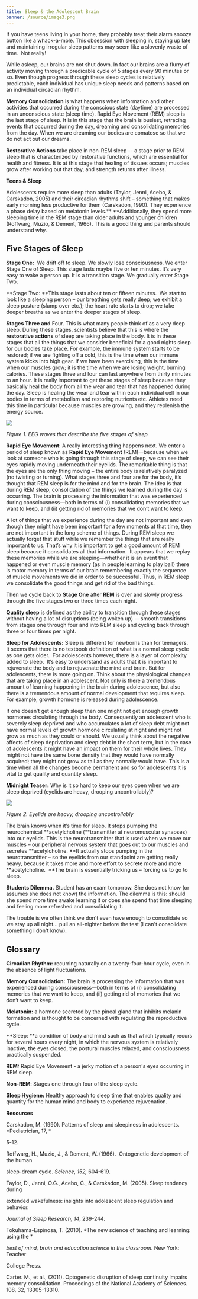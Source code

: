 ```yaml
---
title: Sleep & the Adolescent Brain
banner: /source/image3.png
---
```

If you have teens living in your home, they probably treat their alarm snooze button like a whack-a-mole. This obsession with sleeping in, staying up late and maintaining irregular sleep patterns may seem like a slovenly waste of time.  Not really!

While asleep, our brains are not shut down. In fact our brains are a flurry of activity moving through a predicable cycle of 5 stages every 90 minutes or so. Even though progress through these sleep cycles is relatively predictable, each individual has unique sleep needs and patterns based on an individual circadian rhythm.

**Memory Consolidation** is what happens when information and other activities that occurred during the conscious state (daytime) are processed in an unconscious state (sleep time). Rapid Eye Movement (REM) sleep is the last stage of sleep. It is in this stage that the brain is busiest, retracing events that occurred during the day, dreaming and consolidating memories from the day. When we are dreaming our bodies are comatose so that we do not act out our dreams.

**Restorative Actions** take place in non-REM sleep -- a stage prior to REM sleep that is characterized by restorative functions, which are essential for health and fitness. It is at this stage that healing of tissues occurs; muscles grow after working out that day, and strength returns after illness.

**Teens & Sleep**

Adolescents require more sleep than adults (Taylor, Jenni, Acebo, & Carskadon, 2005) and their circadian rhythms shift – something that makes early morning less productive for them (Carskadon, 1990). They experience a phase delay based on melatonin levels.\*\* \*\*Additionally, they spend more sleeping time in the REM stage than older adults and younger children (Roffwarg, Muzio, & Dement, 1966). This is a good thing and parents should understand why.

## **Five Stages of Sleep**

**Stage One:**  We drift off to sleep. We slowly lose consciousness. We enter Stage One of Sleep. This stage lasts maybe five or ten minutes. It’s very easy to wake a person up. It is a transition stage. We gradually enter Stage Two.

\*\*Stage Two: \*\*This stage lasts about ten or fifteen minutes.  We start to look like a sleeping person – our breathing gets really deep; we exhibit a sleep posture (slump over etc.); the heart rate starts to drop; we take deeper breaths as we enter the deeper stages of sleep.

**Stages Three and** Four. This is what many people think of as a very deep sleep. During these stages, scientists believe that this is where the **restorative actions** of sleep are taking place in the body. It is in these stages that all the things that we consider beneficial for a good nights sleep for our bodies take place. For example, the immune system starts to be restored; if we are fighting off a cold, this is the time when our immune system kicks into high gear. If we have been exercising, this is the time when our muscles grow; it is the time when we are losing weight, burning calories. These stages three and four can last anywhere from thirty minutes to an hour. It is really important to get these stages of sleep because they basically heal the body from all the wear and tear that has happened during the day. Sleep is healing the wear and tear within each individual cell in our bodies in terms of metabolism and restoring nutrients etc. Athletes need this time in particular because muscles are growing, and they replenish the energy source.

![](https://lh3.googleusercontent.com/NG7hJGFN0PeQE8gpbnpdWLujijl0UEEIUl5VhzejSYQBNPU5dcO459sqcVXIX5-auOnLLMMROVz560QPPq92sy5mYkVRjXEulpPFUY1_qygtPQKeyZ7ZkD8CkSOSKzRz5mbwjVY6qmhxYVQgkA)

*Figure 1. EEG waves that describe the five stages of sleep*

**Rapid Eye Movement**: A really interesting thing happens next. We enter a period of sleep known as **Rapid Eye Movement** (REM)—because when we look at someone who is going through this stage of sleep, we can see their eyes rapidly moving underneath their eyelids. The remarkable thing is that the eyes are the only thing moving – the entire body is relatively paralyzed (no twisting or turning). What stages three and four are for the body, it’s thought that REM sleep is for the mind and for the brain. The idea is that during REM sleep, consolidation of the things we learned during the day is occurring. The brain is processing the information that was experienced during consciousness—both in terms of (i) consolidating memories that we want to keep, and (ii) getting rid of memories that we don’t want to keep.

A lot of things that we experience during the day are not important and even though they might have been important for a few moments at that time, they are not important in the long scheme of things. During REM sleep we actually forget that stuff while we remember the things that are really important to us. That’s why it is important to get a good amount of REM sleep because it consolidates all that information.  It appears that we replay these memories while we are sleeping—whether it is an event that happened or even muscle memory (as in people learning to play ball) there is motor memory in terms of our brain remembering exactly the sequence of muscle movements we did in order to be successful. Thus, in REM sleep we consolidate the good things and get rid of the bad things.

Then we cycle back to **Stage One** after **REM** is over and slowly progress through the five stages two or three times each night.

**Quality sleep** is defined as the ability to transition through these stages without having a lot of disruptions (being woken up) -- smooth transitions from stages one through four and into REM sleep and cycling back through three or four times per night.

**Sleep for Adolescents:** Sleep is different for newborns than for teenagers. It seems that there is no textbook definition of what is a normal sleep cycle as one gets older.  For adolescents however, there is a layer of complexity added to sleep.  It’s easy to understand as adults that it is important to rejuvenate the body and to rejuvenate the mind and brain. But for adolescents, there is more going on. Think about the physiological changes that are taking place in an adolescent. Not only is there a tremendous amount of learning happening in the brain during adolescence, but also there is a tremendous amount of normal development that requires sleep. For example, growth hormone is released during adolescence.

If one doesn’t get enough sleep then one might not get enough growth hormones circulating through the body. Consequently an adolescent who is severely sleep deprived and who accumulates a lot of sleep debt might not have normal levels of growth hormone circulating at night and might not grow as much as they could or should. We usually think about the negative affects of sleep deprivation and sleep debt in the short term, but in the case of adolescents it might have an impact on them for their whole lives. They might not have the same bone density that they would have normally acquired; they might not grow as tall as they normally would have. This is a time when all the changes become permanent and so for adolescents it is vital to get quality and quantity sleep.

**Midnight Teaser:** Why is it so hard to keep our eyes open when we are sleep deprived (eyelids are heavy, drooping uncontrollably)?

![](https://lh6.googleusercontent.com/A9ZEumXDmTLuqpUK26eZDSG1dKph3KbHQw-JIQDJfhUamO7fU4WsAB0GWUbnL7QZvC57_cArqV2yEd0aeH-WU1jmWd_GDVs42oELf1eEdrebsQpV-5wjR_Mwp05aO6eQGdPT4kPBReXD3FbC4w)

*Figure 2. Eyelids are heavy, drooping uncontrollably*

The brain knows when it’s time for sleep. It stops pumping the neurochemical \*\*acetylcholine (\*\*transmitter at neuromuscular synapses) into our eyelids. This is the neurotransmitter that is used when we move our muscles – our peripheral nervous system that goes out to our muscles and secretes \*\*acetylcholine. \*\*It actually stops pumping in the neurotransmitter – so the eyelids from our standpoint are getting really heavy, because it takes more and more effort to secrete more and more \*\*acetylcholine.  \*\*The brain is essentially tricking us – forcing us to go to sleep.

**Students Dilemma.** Student has an exam tomorrow. She does not know (or assumes she does not know) the information. The dilemma is this: should she spend more time awake learning it or does she spend that time sleeping and feeling more refreshed and consolidating it.

The trouble is we often think we don't even have enough to consolidate so we stay up all night... pull an all-nighter before the test (I can't consolidate something I don't know).

## **Glossary**

**Circadian Rhythm:** recurring naturally on a twenty-four-hour cycle, even in the absence of light fluctuations.

**Memory Consolidation:** The brain is processing the information that was experienced during consciousness—both in terms of (i) consolidating memories that we want to keep, and (ii) getting rid of memories that we don’t want to keep.

**Melatonin:** a hormone secreted by the pineal gland that inhibits melanin formation and is thought to be concerned with regulating the reproductive cycle.

\*\*Sleep: \*\*a condition of body and mind such as that which typically recurs for several hours every night, in which the nervous system is relatively inactive, the eyes closed, the postural muscles relaxed, and consciousness practically suspended.

**REM:** Rapid Eye Movement - a jerky motion of a person's eyes occurring in REM sleep.

**Non-REM**: Stages one through four of the sleep cycle.

**Sleep Hygiene:** Healthy approach to sleep time that enables quality and quantity for the human mind and body to experience rejuvenation.

**Resources**

Carskadon, M. (1990). Patterns of sleep and sleepiness in adolescents. \*Pediatrician, 17, \*

5-12.

Roffwarg, H., Muzio, J., & Dement, W. (1966).  Ontogenetic development of the human

sleep-dream cycle. *Science, 152,* 604-619.

Taylor, D., Jenni, O.G., Acebo, C., & Carskadon, M. (2005). Sleep tendency during

extended wakefulness: insights into adolescent sleep regulation and behavior.

*Journal of Sleep Research, 14*, 239-244.

Tokuhama-Espinosa, T. (2010). \*The new science of teaching and learning: using the \*

*best of mind, brain and education science in the classroom*. New York: Teacher

College Press.

Carter. M., et al., (2011). Optogenetic disruption of sleep continuity impairs memory consolidation. Proceedings of the National Academy of Sciences. 108, 32, 13305-13310.
